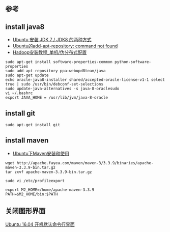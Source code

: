## 参考

## install java8
* [Ubuntu 安装 JDK 7 / JDK8 的两种方式](http://www.cnblogs.com/a2211009/p/4265225.html)
* [Ubuntu的add-apt-repository: command not found](http://blog.csdn.net/dogfish/article/details/67150703)
* [Hadoop安装教程_单机/伪分布式配置](http://www.powerxing.com/install-hadoop/)
````aidl
sudo apt-get install software-properties-common python-software-properties  
sudo add-apt-repository ppa:webupd8team/java
sudo apt-get update
echo oracle-java8-installer shared/accepted-oracle-license-v1-1 select true | sudo /usr/bin/debconf-set-selections
sudo update-java-alternatives -s java-8-oraclesudo
vi ~/.bashrc 
export JAVA_HOME = /usr/lib/jvm/java-8-oracle
````
## install git
````aidl
sudo apt-get install git
````

## install maven
* [Ubuntu下Maven安装和使用](http://blog.csdn.net/ac_dao_di/article/details/54233520)
````aidl
wget http://apache.fayea.com/maven/maven-3/3.3.9/binaries/apache-maven-3.3.9-bin.tar.gz
tar zxvf apache-maven-3.3.9-bin.tar.gz

sudo vi /etc/profileexport

export M2_HOME=/home/apache-maven-3.3.9
PATH=$M2_HOME/bin:$PATH

````

## 关闭图形界面
[Ubuntu 16.04 开机默认命令行界面](https://wiki.zthxxx.me/wiki/%E6%8A%80%E6%9C%AF%E5%BC%80%E5%8F%91/Linux/Ubuntu/Ubuntu-16-%E5%BC%80%E6%9C%BA%E9%BB%98%E8%AE%A4%E5%91%BD%E4%BB%A4%E8%A1%8C%E7%95%8C%E9%9D%A2/)